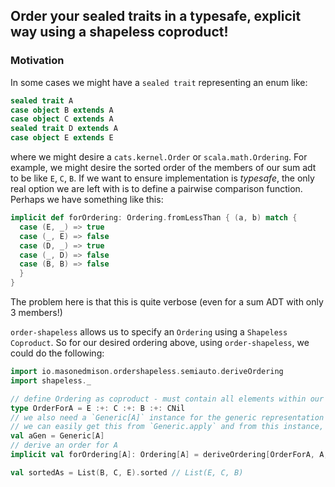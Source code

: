 ## Order your sealed traits in a typesafe, explicit way using a shapeless coproduct!

### Motivation
In some cases we might have a `sealed trait` representing an enum like:
```scala
sealed trait A
case object B extends A
case object C extends A
sealed trait D extends A
case object E extends E
```
where we might desire a `cats.kernel.Order` or `scala.math.Ordering`. For example, we might desire the sorted order of the 
members of our sum adt to be like `E`, `C`, `B`. If we want to ensure implementation is _typesafe_, the only real option we are
left with is to define a pairwise comparison function. Perhaps we have something like this:
```scala
implicit def forOrdering: Ordering.fromLessThan { (a, b) match {
  case (E, _) => true
  case (_, E) => false
  case (D, _) => true
  case (_, D) => false
  case (B, B) => false
  }
}
```

The problem here is that this is quite verbose (even for a sum ADT with only 3 members!)

`order-shapeless` allows us to specify an `Ordering` using a `Shapeless` `Coproduct`. So for our desired ordering above, using `order-shapeless`, we could do the following:
```scala
import io.masonedmison.ordershapeless.semiauto.deriveOrdering
import shapeless._

// define Ordering as coproduct - must contain all elements within our sum adt, else we will get a compile error
type OrderForA = E :+: C :+: B :+: CNil
// we also need a `Generic[A]` instance for the generic representation (a `Coproduct` for A)
// we can easily get this from `Generic.apply` and from this instance, can be accessed by the `Repr` type member.
val aGen = Generic[A]
// derive an order for A
implicit val forOrdering[A]: Ordering[A] = deriveOrdering[OrderForA, A, aGen.Repr]

val sortedAs = List(B, C, E).sorted // List(E, C, B)
```